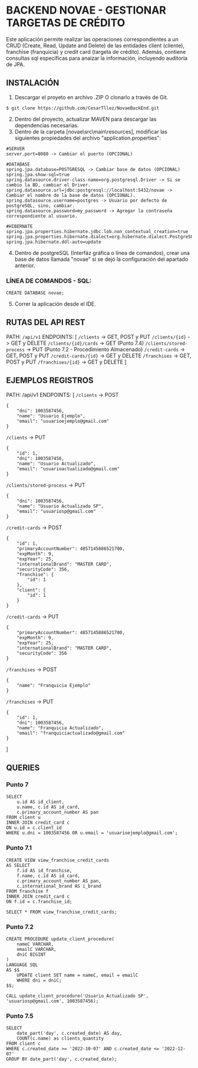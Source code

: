 # BACKEND NOVAE - GESTIONAR TARGETAS DE CRÉDITO

Este aplicación permite realizar las operaciones correspondientes a un CRUD (Create, Read, Update and Delete) de las entidades client (cliente), franchise (franquicia) y credit card (targeta de crédito). Además, contiene consultas sql específicas para anaizar la información, incluyendo auditoría de JPA.

## INSTALACIÓN

1. Descargar el proyeto en archivo .ZIP O clonarlo a través de Git.

```
$ git clone https://github.com/CesarTllez/NovaeBackEnd.git
```

2. Dentro del proyecto, actualizar MAVEN para descargar las dependencias necesarias.
3. Dentro de la carpeta [novae\src\main\resources\], modificar las siguientes propiedades del archivo "application.properties":
    
```
#SERVER
server.port=8080 -> Cambiar el puerto (OPCIONAL)

#DATABASE
spring.jpa.database=POSTGRESQL -> Cambiar base de datos (OPCIONAL)
spring.jpa.show-sql=true
spring.datasource.driver-class-name=org.postgresql.Driver -> Si se cambio la BD, cambiar el Driver.
spring.datasource.url=jdbc:postgresql://localhost:5432/novae -> Cambiar el nombre de la base de datos (OPCIONAL).
spring.datasource.username=postgres -> Usuario por defecto de postgreSQL, sino, cambiar.
spring.datasource.password=my_password -> Agregar la contraseña correspondiente al usuario.

#HIBERNATE
spring.jpa.properties.hibernate.jdbc.lob.non_contextual_creation=true
spring.jpa.properties.hibernate.dialect=org.hibernate.dialect.PostgreSQL92Dialect
spring.jpa.hibernate.ddl-auto=update
```

4. Dentro de postgreSQL (Interfáz gráfica o línea de comandos), crear una base de datos llamada "novae" si se dejó la configuración del apartado anterior.

### LÍNEA DE COMANDOS - SQL: 
        
```
CREATE DATABASE novae;
``` 

5. Correr la aplicación desde el IDE.

## RUTAS DEL API REST

PATH: `/api/v1`
ENDPOINTS: [
    `/clients` -> GET, POST y PUT 
    `/clients/{id}` -> GET y DELETE
    `/clients/{id}/cards` -> GET (Punto 7.4)
    `/clients/stored-process` -> PUT (Punto 7.2 - Procedimiento Almacenado)
    `/credit-cards` -> GET, POST y PUT
    `/credit-cards/{id}` -> GET y DELETE
    `/franchises` -> GET, POST y PUT 
    `/franchises/{id}` -> GET y DELETE
]

## EJEMPLOS REGISTROS

PATH: /api/v1
ENDPOINTS: [
`/clients` -> POST

```
{
    "dni": 1003587456,
    "name": "Usuario Ejemplo",
    "email": "usuarioejemplo@gmail.com"
}
```

`/clients` -> PUT

```
{
    "id": 1,
    "dni": 1003587456,
    "name": "Usuario Actualizado",
    "email": "usuarioactualizado@gmail.com"
}
```

`/clients/stored-process` -> PUT

```
{
    "dni": 1003587456,
    "name": "Usuario Actualizado SP",
    "email": "usuariosp@gmail.com"
}
```

`/credit-cards` -> POST

```
{
    "id": 1,
    "primaryAccountNumber": 4857145886521700,
    "expMonth": 9,
    "expYear": 25,
    "internationalBrand": "MASTER CARD",
    "securityCode": 356,
    "franchise": {
        "id": 1
    },
    "client": {
        "id": 1
    }
}
```

`/credit-cards` -> PUT

```
{
    "primaryAccountNumber": 4857145886521700,
    "expMonth": 9,
    "expYear": 25,
    "internationalBrand": "MASTER CARD",
    "securityCode": 356
}
```

`/franchises` -> POST

```
{
    "name": "Franquicia Ejemplo"
}
```

`/franchises` -> PUT

```
{
    "id": 1,
    "dni": 1003587456,
    "name": "Franquicia Actualizado",
    "email": "franquiciactualizado@gmail.com"
}
```

]

## QUERIES

### Punto 7

```
SELECT 
    u.id AS id_client, 
    u.name, c.id AS id_card, 
    c.primary_account_number AS pan 
FROM client u
INNER JOIN credit_card c
ON u.id = c.client_id
WHERE u.dni = 1003587456 OR u.email = 'usuarioejemplo@gmail.com';
```

### Punto 7.1

```
CREATE VIEW view_franchise_credit_cards
AS SELECT 
    f.id AS id_franchise, 
    f.name, c.id AS id_card, 
    c.primary_account_number AS pan, 
    c.international_brand AS i_brand
FROM franchise f
INNER JOIN credit_card c
ON f.id = c.franchise_id;
```

```
SELECT * FROM view_franchise_credit_cards;
```

### Punto 7.2

```
CREATE PROCEDURE update_client_procedure(
    nameC VARCHAR,
    emailC VARCHAR,
    dniC BIGINT
)
LANGUAGE SQL
AS $$
    UPDATE client SET name = nameC, email = emailC 
    WHERE dni = dniC;
$$;
```

```
CALL update_client_procedure('Usuario Actualizado SP', 'usuariosp@gmail.com', 1003587456);
```

### Punto 7.5

```
SELECT 
    date_part('day', c.created_date) AS day,
    COUNT(c.name) as clients_quantity
FROM client c
WHERE c.created_date >= '2022-10-07' AND c.created_date <= '2022-12-07'
GROUP BY date_part('day', c.created_date);
```
